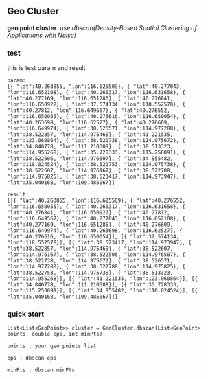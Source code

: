 ## Geo Cluster ##

**geo point cluster**. use *dbscan(Density-Based Spatial Clustering of Applications with Noise)*

### test ###

this is test param and result

    param:
    [{ "lat":40.263855, "lon":116.625509}, { "lat":40.277043, "lon":116.652108}, { "lat":40.266317, "lon":116.631658}, { "lat":40.277169, "lon":116.651286}, { "lat":40.276841, "lon":116.650922}, { "lat":37.574134, "lon":118.552578}, { "lat":40.27812, "lon":116.649567}, { "lat":40.276552, "lon":116.650055}, { "lat":40.276616, "lon":116.650054}, { "lat":40.263698, "lon":116.62527}, { "lat":40.276609, "lon":116.649974}, { "lat":38.526571, "lon":114.977288}, { "lat":38.522857, "lon":114.975468}, { "lat":41.221535, "lon":123.060864}, { "lat":38.522738, "lon":114.975672}, { "lat":34.840778, "lon":111.210388}, { "lat":38.513323, "lon":114.955268}, { "lat":35.728333, "lon":115.250091}, { "lat":38.522506, "lon":114.976507}, { "lat":34.855482, "lon":118.024524}, { "lat":38.522753, "lon":114.975738}, { "lat":38.522607, "lon":114.976167}, { "lat":38.522788, "lon":114.975825}, { "lat":38.523417, "lon":114.973947}, { "lat":35.040168, "lon":109.485067}]

    result:
    [[{ "lat":40.263855, "lon":116.625509}, { "lat":40.276552, "lon":116.650055}, { "lat":40.266317, "lon":116.631658}, { "lat":40.276841, "lon":116.650922}, { "lat":40.27812, "lon":116.649567}, { "lat":40.277043, "lon":116.652108}, { "lat":40.277169, "lon":116.651286}, { "lat":40.276609, "lon":116.649974}, { "lat":40.263698, "lon":116.62527}, { "lat":40.276616, "lon":116.650054}], [{ "lat":37.574134, "lon":118.552578}], [{ "lat":38.523417, "lon":114.973947}, { "lat":38.522857, "lon":114.975468}, { "lat":38.522607, "lon":114.976167}, { "lat":38.522506, "lon":114.976507}, { "lat":38.522738, "lon":114.975672}, { "lat":38.526571, "lon":114.977288}, { "lat":38.522788, "lon":114.975825}, { "lat":38.522753, "lon":114.975738}, { "lat":38.513323, "lon":114.955268}], [{ "lat":41.221535, "lon":123.060864}], [{ "lat":34.840778, "lon":111.210388}], [{ "lat":35.728333, "lon":115.250091}], [{ "lat":34.855482, "lon":118.024524}], [{ "lat":35.040168, "lon":109.485067}]]


### quick start ###

    List<List<GeoPoint>> cluster = GeoCluster.dbscan(List<GeoPoint> points, double eps, int minPts);
        
    points : your geo points list
        
    eps : dbscan eps
    
    minPts : dbscan minPts